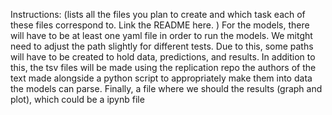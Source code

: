 Instructions: (lists all the files you plan to create and which task each of these files correspond to. Link the README here. )
For the models, there will have to be at least one yaml file in order to run the models. We mitght need to adjust the path slightly for different tests. Due to this, some paths will have to be created to hold data, predictions, and results.
In addition to this, the tsv files will be made using the replication repo the authors of the text made alongside a python script to appropriately make them into data the models can parse.
Finally, a file where we should the results (graph and plot), which could be a ipynb file
